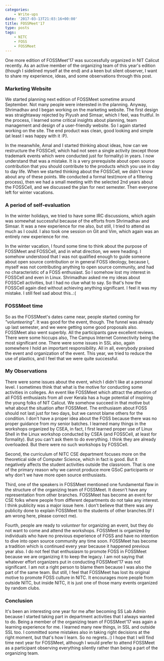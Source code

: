 ```yaml
---
categories:
    - Write-ups
date: '2017-03-13T21:03:16+00:00'
title: FOSSMeet'17
type: posts
tags:
    - NITC
    - FOSS
    - FOSSMeet
---
```


One more edition of FOSSMeet'17 was successfully organized in NIT Calicut recently. As an active member of the organizing team of this year's edition (though I sidelined myself at the end) and a keen but silent observer, I want to share my experience, ideas, and some observations through this post.

### Marketing Website
We started planning next edition of FOSSMeet sometime around September. Not many people were interested in the planning. Anyway, Shrimadhav and I began working on the marketing website. The first design was straightaway rejected by Piyush and Simsar, which I feel, was fruitful. In the process, I learned some critical insights about planning, team management and design of a user-friendly website. So I again started working on the site. The end product was clean, good looking and simple (at least I was happy with it :P).

In the meanwhile, Amal and I started thinking about ideas, how can we restructure the FOSSCell, which had not seen a single activity (except those trademark events which were conducted just for formality) in years. I now understand that was a mistake. It is a very prerequisite about open source contribution that you should contribute to the products which you use in day to day life. When we started thinking about the FOSSCell, we didn't know about any of these points. We conducted a formal test(more of a filtering process), then we had a small meeting with the selected 2nd years about the FOSSCell, and we discussed the plan for next semester. Then everyone left for winter vacations.

### A period of self-evaluation
In the winter holidays, we tried to have some IRC discussions, which again was somewhat successful because of the efforts from Shrimadhav and Simsar. It was a new experience for me also, but still, I tried to attend as much as I could. I also took one session on Git and Vim, which again was an entirely new experience for me.

In the winter vacation, I found some time to think about the purpose of FOSSMeet and FOSSCell, and in what direction, we were heading. I somehow understood that I was not qualified enough to guide someone about open source contribution or in general FOSS ideology, because I, myself was not contributing anything to open source community, and had no characteristic of a FOSS enthusiast. So I somehow lost my interest in FOSSCell and even in Linux. Shrimadhav asked me my ideas about FOSSCell activities, but I had no clue what to say. So that's how the FOSSCell again died without achieving anything significant. I feel it was my mistake. I still feel sad about this..:(

### FOSSMeet time
So as the FOSSMeet's dates came near, people started coming for *"volunteering"*. It was good for the event, though. The funnel was already up last semester, and we were getting some good proposals also. FOSSMeet also went superbly. All the participants gave excellent reviews. There were some hiccups also, The Campus Internet Connectivity being the most significant one. There were some issues in SSL also, again somewhere I hold an important responsibility. All in all, everybody praised the event and organization of the event. This year, we tried to reduce the use of plastics, and I feel that we were quite successful.

### My Observations
There were some issues about the event, which I didn't like at a personal level. I sometimes think that what is the motive for conducting some activities in colleges. An event like FOSSMeet which attract the attention of all FOSS enthusiasts from all over Kerala has a huge potential of inspiring the young folks of NIT Calicut. We somehow succeed in that motive but what about the situation after FOSSMeet. The enthusiasm about FOSS should not last just for two days, but we cannot blame others for the condition. I don't have a proper idea about the FOSS because there was no proper guidance from my senior batches. I learned many things in the workshops organized by CSEA, in fact, I first learned proper use of Linux Shell in the Linux workshop conducted by CSEA (and FOSSCell, at least for formality). But you can't ask them to do everything. I think they are already overloaded. But there were no such workshops by FOSSCell.

Second, the curriculum of NITC CSE department focuses more on the theoretical side of Computer Science, which in fact is good. But it negatively affects the student activities outside the classroom. That is one of the primary reason why we cannot produce more GSoC participants or why don't we have more open source enthusiasts.

Third, one of the speakers in FOSSMeet mentioned one fundamental flaw in the structure of the organizing team of FOSSMeet. It doesn't have any representation from other branches. FOSSMeet has become an event for CSE folks where people from different departments do not take any interest. I think publicity was a major issue here. I don't believe that there was any publicity done to explain FOSSMeet to the students of other branches.(If I am wrong here, please correct me).

Fourth, people are ready to *volunteer* for organizing an event, but they do not want to come and attend the workshops. FOSSMeet is organized by individuals who have no previous experience of FOSS and have no intention to dive into open source community any time soon. FOSSMeet has become a tradition which is continued every year because it happened previous year also. I do not feel that enthusiasm to promote FOSS in FOSSMeet because we are organizing it to keep the legacy. I am not saying that whatever effort organizers put in conducting FOSSMeet'17 was not significant. I am not a right person to blame them because I was also the part of the same team. But still, I feel that FOSSMeet has lost its original motive to promote FOSS culture in NITC. It encourages more people from outside NITC, but inside NITC, it is just one of those many events organized by random clubs.

### Conclusion
It's been an interesting one year for me after becoming SS Lab Admin because I started taking part in department activities that I always wanted to do. Being a member of the organizing team of FOSSMeet'17 was again a learning experience for me. I learned many new things, in SSL and outside SSL too. I committed some mistakes also in taking right decisions at the right moment, but that's how I learn. So no regrets..:) I hope that I will find time next year for FOSSMeet, although I would prefer to attend FOSSMeet as a participant observing everything silently rather than being a part of the organizing team.
